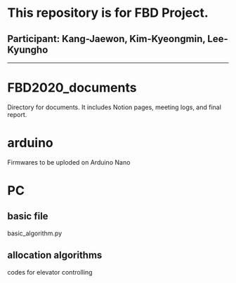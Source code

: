 This repository is for FBD Project.
===================================
Participant: Kang-Jaewon, Kim-Kyeongmin, Lee-Kyungho
----------------------------------------------------
----------------------------------------------------
# FBD2020_documents
Directory for documents. It includes Notion pages, meeting logs, and final report.
# arduino
Firmwares to be uploded on Arduino Nano
# PC
## basic file
basic_algorithm.py
## allocation algorithms
codes for elevator controlling
